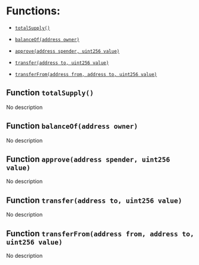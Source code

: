 # Functions:

- [`totalSupply()`](#IERC20BASE-totalSupply--)

- [`balanceOf(address owner)`](#IERC20BASE-balanceOf-address-)

- [`approve(address spender, uint256 value)`](#IERC20BASE-approve-address-uint256-)

- [`transfer(address to, uint256 value)`](#IERC20BASE-transfer-address-uint256-)

- [`transferFrom(address from, address to, uint256 value)`](#IERC20BASE-transferFrom-address-address-uint256-)

## Function `totalSupply() `

No description

## Function `balanceOf(address owner) `

No description

## Function `approve(address spender, uint256 value) `

No description

## Function `transfer(address to, uint256 value) `

No description

## Function `transferFrom(address from, address to, uint256 value) `

No description
